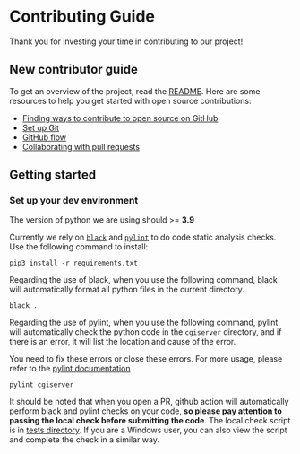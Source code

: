 # Contributing Guide
Thank you for investing your time in contributing to our project!

## New contributor guide

To get an overview of the project, read the [README](README.md). Here are some resources to help you get started with open source contributions:

- [Finding ways to contribute to open source on GitHub](https://docs.github.com/en/get-started/exploring-projects-on-github/finding-ways-to-contribute-to-open-source-on-github)
- [Set up Git](https://docs.github.com/en/get-started/quickstart/set-up-git)
- [GitHub flow](https://docs.github.com/en/get-started/quickstart/github-flow)
- [Collaborating with pull requests](https://docs.github.com/en/github/collaborating-with-pull-requests)

## Getting started

### Set up your dev environment

The version of python we are using should >= **3.9**

Currently we rely on [`black`](https://github.com/psf/black) and [`pylint`](https://pylint.pycqa.org/en/latest/) to do code static analysis checks. Use the following command to install:

```shell
pip3 install -r requirements.txt
```

Regarding the use of black, when you use the following command, black will automatically format all python files in the current directory.

```shell
black .
```

Regarding the use of pylint, when you use the following command, pylint will automatically check the python code in the `cgiserver` directory, and if there is an error, it will list the location and cause of the error.

You need to fix these errors or close these errors. For more usage, please refer to the [pylint documentation](https://pylint.pycqa.org/en/latest/)
```shell
pylint cgiserver
```

It should be noted that when you open a PR, github action will automatically perform black and pylint checks on your code, **so please pay attention to passing the local check before submitting the code**. The local check script is in [tests directory](../tests/). If you are a Windows user, you can also view the script and complete the check in a similar way.